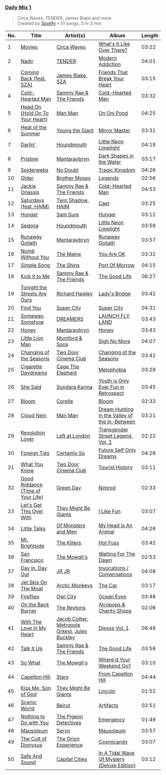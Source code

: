 ### [Daily Mix 1](https://open.spotify.com/playlist/37i9dQZF1E39Gzb56luQni)

> Circa Waves, TENDER, James Blake and more<br>
> Created by [Spotify](https://open.spotify.com/user/spotify) • 51 songs, 3 hr 3 min

| No. | Title | Artist(s) | Album | Length |
|---|---|---|---|---|
| 1 | [Movies](https://open.spotify.com/track/3D8jabgtmZtDibyb6gqZOT) | [Circa Waves](https://open.spotify.com/artist/6hl5k4gLl1p3sjhHcb57t2) | [What's It Like Over There?](https://open.spotify.com/album/5pQd4CjocXnv5aLizqHCMu) | 03:22 |
| 2 | [Nadir](https://open.spotify.com/track/5pGCxazPxShO5jBpOyM85f) | [TENDER](https://open.spotify.com/artist/1I9HNoVK6kOQGVZfulXVnm) | [Modern Addiction](https://open.spotify.com/album/36uRsDIqy2qooBY9gum3qC) | 04:01 |
| 3 | [Coming Back (feat. SZA)](https://open.spotify.com/track/2pSsHnjAgEPjHmet7ChlHQ) | [James Blake](https://open.spotify.com/artist/53KwLdlmrlCelAZMaLVZqU), [SZA](https://open.spotify.com/artist/7tYKF4w9nC0nq9CsPZTHyP) | [Friends That Break Your Heart](https://open.spotify.com/album/1zNtJFMCNIyT0X19jpcI3j) | 03:15 |
| 4 | [Cold-Hearted Man](https://open.spotify.com/track/4a8L9qf7HshfwT9XqEWAY5) | [Sammy Rae & The Friends](https://open.spotify.com/artist/3lFDsTyYNPQc8WzJExnQWn) | [Cold-Hearted Man](https://open.spotify.com/album/1GWt0mqBJootdml3cbaG59) | 03:32 |
| 5 | [Head On (Hold On To Your Heart)](https://open.spotify.com/track/6pwYi8JStPRDK7bk2qul9w) | [Man Man](https://open.spotify.com/artist/0zprAu7NrzRehc0Q0Jc7mL) | [On Oni Pond](https://open.spotify.com/album/50PipIiXEjJXGfwoBFtJ7g) | 04:25 |
| 6 | [Heat of the Summer](https://open.spotify.com/track/649o53ULWYN1y7V2OI5kgo) | [Young the Giant](https://open.spotify.com/artist/4j56EQDQu5XnL7R3E9iFJT) | [Mirror Master](https://open.spotify.com/album/6blMxezujKgPe8HjHNveuG) | 03:31 |
| 7 | [Darlin'](https://open.spotify.com/track/2TmqE1B16v0H6BLbBz38ob) | [Houndmouth](https://open.spotify.com/artist/7EGwUS3c5dXduO4sMyLWC5) | [Little Neon Limelight](https://open.spotify.com/album/4FcLsVJY0NIKB8V9aHc1wh) | 04:18 |
| 8 | [Pristine](https://open.spotify.com/track/792KgcekALMujiy8sQ9KWr) | [Mantaraybryn](https://open.spotify.com/artist/4U7hzJON7jzAwaWqB4raLf) | [Dark Shapes in the Water](https://open.spotify.com/album/0CGyi2uchqeOAAahOzqrrC) | 03:17 |
| 9 | [Spiderwebs](https://open.spotify.com/track/4ZD6SiaJi75smnel0d7jl3) | [No Doubt](https://open.spotify.com/artist/0cQbJU1aAzvbEmTuljWLlF) | [Tragic Kingdom](https://open.spotify.com/album/3VekjWskUut57hx6W9wqL8) | 04:26 |
| 10 | [Older](https://open.spotify.com/track/7ftNgWJVEeA9HTLMaAzA0k) | [Brother Moses](https://open.spotify.com/artist/6PPQbW6B4qlgQbuvjbdQ4V) | [Legends](https://open.spotify.com/album/1LRpkUWt4EzdSGgC94VkEO) | 02:56 |
| 11 | [Jackie Onassis](https://open.spotify.com/track/57cromdHnqVGbXregGbyOc) | [Sammy Rae & The Friends](https://open.spotify.com/artist/3lFDsTyYNPQc8WzJExnQWn) | [Cold-Hearted Man](https://open.spotify.com/album/1GWt0mqBJootdml3cbaG59) | 04:53 |
| 12 | [Saturdays (feat. HAIM)](https://open.spotify.com/track/5ClqcvP4dYDDX6Zv3jPQD1) | [Twin Shadow](https://open.spotify.com/artist/6fLrPFLWLSCrp7gcTZXcKb), [HAIM](https://open.spotify.com/artist/4Ui2kfOqGujY81UcPrb5KE) | [Caer](https://open.spotify.com/album/5eIgu8uJ3H18h8vVqJYggZ) | 03:25 |
| 13 | [Hunger](https://open.spotify.com/track/4AXc3B0zpchnvWJ17htzeU) | [Sam Sure](https://open.spotify.com/artist/2Axfmy8RlEqUHpK81UUOOd) | [Hunger](https://open.spotify.com/album/4cEDFFpsG4kQYXy81OguGA) | 03:12 |
| 14 | [Sedona](https://open.spotify.com/track/2MQhTbX792AT6YyzwLz9dt) | [Houndmouth](https://open.spotify.com/artist/7EGwUS3c5dXduO4sMyLWC5) | [Little Neon Limelight](https://open.spotify.com/album/4FcLsVJY0NIKB8V9aHc1wh) | 03:59 |
| 15 | [Runaway Goliath](https://open.spotify.com/track/6TPIOuuIVKmAx18oc3wvYm) | [Mantaraybryn](https://open.spotify.com/artist/4U7hzJON7jzAwaWqB4raLf) | [Runaway Goliath](https://open.spotify.com/album/0kVKanq1ogAtvCOwjlBUFd) | 03:57 |
| 16 | [Numb Without You](https://open.spotify.com/track/0cQeMDP32n10nUYoqazNiD) | [The Maine](https://open.spotify.com/artist/4o0pNHbyj36LPvukNqEug0) | [You Are OK](https://open.spotify.com/album/1fPQaZhs8bWeL3Io9u4TsD) | 03:32 |
| 17 | [Simple Song](https://open.spotify.com/track/48bo7uexDvAThcRDvEB2W7) | [The Shins](https://open.spotify.com/artist/4LG4Bs1Gadht7TCrMytQUO) | [Port Of Morrow](https://open.spotify.com/album/4ZTcGoOrNro2aCAStXEjZi) | 04:15 |
| 18 | [Kick It to Me](https://open.spotify.com/track/6QZbDUZEgkwaVWROtWzjQ0) | [Sammy Rae & The Friends](https://open.spotify.com/artist/3lFDsTyYNPQc8WzJExnQWn) | [The Good Life](https://open.spotify.com/album/4s1igjt5YJe7s7BdCeX3DX) | 06:27 |
| 19 | [Tonight the Streets Are Ours](https://open.spotify.com/track/68UGKNGREtwsO7fDRwftZ2) | [Richard Hawley](https://open.spotify.com/artist/1ZsnHGOLYFg8CAHQQBc1ut) | [Lady's Bridge](https://open.spotify.com/album/5hlcLAkhlCrV6j8NxEptXl) | 03:42 |
| 20 | [Find You](https://open.spotify.com/track/3iQR85ARBf5Z0SXXcUm3He) | [Super City ](https://open.spotify.com/artist/2I3Pl8SPFNNQMRTEYCLVwZ) | [Super City](https://open.spotify.com/album/1RPyDPKQHu9e2mBDcDg0Mu) | 04:31 |
| 21 | [Someway, Somehow](https://open.spotify.com/track/5fCGBY6HsBeMdbp1cnTfmG) | [DREAMERS](https://open.spotify.com/artist/1FgsVeOhRYuSw2ghkIXV0A) | [LAUNCH FLY LAND](https://open.spotify.com/album/6tPdQZsetTB8YW1cjuk9u4) | 03:43 |
| 22 | [Honey](https://open.spotify.com/track/40T5l08mPecyjsbD9uxMXa) | [Mantaraybryn](https://open.spotify.com/artist/4U7hzJON7jzAwaWqB4raLf) | [Honey](https://open.spotify.com/album/3TosPPFABemwZH03mQzwYR) | 03:43 |
| 23 | [Little Lion Man](https://open.spotify.com/track/4B4vB3oB8csotplfoQcAd6) | [Mumford & Sons](https://open.spotify.com/artist/3gd8FJtBJtkRxdfbTu19U2) | [Sigh No More](https://open.spotify.com/album/4828DYqqXoOl1bMPyh5c3S) | 04:07 |
| 24 | [Changing of the Seasons](https://open.spotify.com/track/3mrlQc1K6sPmoBY1Pv46Ab) | [Two Door Cinema Club](https://open.spotify.com/artist/536BYVgOnRky0xjsPT96zl) | [Changing of the Seasons](https://open.spotify.com/album/1ZZ4VZwtEVjuYWT0guwUtC) | 03:42 |
| 25 | [Cigarette Daydreams](https://open.spotify.com/track/2tznHmp70DxMyr2XhWLOW0) | [Cage The Elephant](https://open.spotify.com/artist/26T3LtbuGT1Fu9m0eRq5X3) | [Melophobia](https://open.spotify.com/album/4EK8gtQfdVsmDTji7gBFlz) | 03:28 |
| 26 | [She Said](https://open.spotify.com/track/3ZJZjjKFxTqVGJ8QIYKMjp) | [Sundara Karma](https://open.spotify.com/artist/4fgXfJCQnK6c44u4KzAtQP) | [Youth is Only Ever Fun in Retrospect](https://open.spotify.com/album/3Hua29YXoJu25qVEhmssFb) | 03:45 |
| 27 | [Bloom](https://open.spotify.com/track/73FM54gxQEfzccxKKFE2iW) | [Corella](https://open.spotify.com/artist/5LoyxydilSHtcohX3rSRXe) | [Bloom](https://open.spotify.com/album/4HMw3oIsK71ORPwpYF4ZTQ) | 02:33 |
| 28 | [Cloud Nein](https://open.spotify.com/track/4GgXTa76HQkIRxHhed2BMG) | [Man Man](https://open.spotify.com/artist/0zprAu7NrzRehc0Q0Jc7mL) | [Dream Hunting in the Valley of the In-Between](https://open.spotify.com/album/01TxJOynpsZFiAW41xCIbE) | 03:21 |
| 29 | [Revolution Lover](https://open.spotify.com/track/3qBg6BeHJlGgwl5aCa09EC) | [Left at London](https://open.spotify.com/artist/3xPCFC8f7U3raEXOXQ3MrE) | [Transgender Street Legend, Vol. 1](https://open.spotify.com/album/3d6LObGaY1hWjNP4LsrYqk) | 02:22 |
| 30 | [Foreign Ties](https://open.spotify.com/track/4CwrFUDEMDVRf3wNLwB5cY) | [Certainly So](https://open.spotify.com/artist/0VmYiMeoVRP5bSkfBs0PSR) | [Future Self Only Dreams](https://open.spotify.com/album/7Gpbc0S9U2QwtAb8Jhtevo) | 04:26 |
| 31 | [What You Know](https://open.spotify.com/track/3GBApU0NuzH4hKZq4NOSdA) | [Two Door Cinema Club](https://open.spotify.com/artist/536BYVgOnRky0xjsPT96zl) | [Tourist History](https://open.spotify.com/album/0wNjC8d3ve2L2yaomEWUsa) | 03:11 |
| 32 | [Good Riddance (Time of Your Life)](https://open.spotify.com/track/6ORqU0bHbVCRjXm9AjyHyZ) | [Green Day](https://open.spotify.com/artist/7oPftvlwr6VrsViSDV7fJY) | [Nimrod](https://open.spotify.com/album/3x2uer6Xh0d5rF8toWpRDA) | 02:33 |
| 33 | [Let's Get This Over With](https://open.spotify.com/track/548HTFLrJmPHGmqMKVhmi9) | [They Might Be Giants](https://open.spotify.com/artist/6zB02lwP6L6ZH32nggQiJT) | [I Like Fun](https://open.spotify.com/album/0NphwDR3zIVfULKcBDQ9Ap) | 03:07 |
| 34 | [Little Talks](https://open.spotify.com/track/2ihCaVdNZmnHZWt0fvAM7B) | [Of Monsters and Men](https://open.spotify.com/artist/4dwdTW1Lfiq0cM8nBAqIIz) | [My Head Is An Animal](https://open.spotify.com/album/4p9dVvZDaZliSjTCbFRhJy) | 04:26 |
| 35 | [Mr. Brightside](https://open.spotify.com/track/003vvx7Niy0yvhvHt4a68B) | [The Killers](https://open.spotify.com/artist/0C0XlULifJtAgn6ZNCW2eu) | [Hot Fuss](https://open.spotify.com/album/4piJq7R3gjUOxnYs6lDCTg) | 03:42 |
| 36 | [San Francisco](https://open.spotify.com/track/5RRWirYSE08FPKD6Mx4v0V) | [The Mowgli's](https://open.spotify.com/artist/6AGUQK1EWK6nvN4pLIDQDQ) | [Waiting For The Dawn](https://open.spotify.com/album/1sO3d5N07nqu5CeJTLg7PG) | 02:53 |
| 37 | [Day In, Day Out](https://open.spotify.com/track/7wyBSiCANPCa9O5HAy61qK) | [JR JR](https://open.spotify.com/artist/3VAxb3UskTNiHAKh4UeOEv) | [Invocations / Conversations](https://open.spotify.com/album/3Bdw1Q9ttJkDo43SkvNdpo) | 04:08 |
| 38 | [Jet Skis On The Moat](https://open.spotify.com/track/2HReNSxrMRcJ0cYMzKAJK6) | [Arctic Monkeys](https://open.spotify.com/artist/7Ln80lUS6He07XvHI8qqHH) | [The Car](https://open.spotify.com/album/2GROf0WKoP5Er2M9RXVNNs) | 03:17 |
| 39 | [Fireflies](https://open.spotify.com/track/3DamFFqW32WihKkTVlwTYQ) | [Owl City](https://open.spotify.com/artist/07QEuhtrNmmZ0zEcqE9SF6) | [Ocean Eyes](https://open.spotify.com/album/3vf65wfk1EEjVhy6BjENsS) | 03:48 |
| 40 | [On the Back Burner](https://open.spotify.com/track/6eczJiyXPukaEhiA6OPPtk) | [The Reytons](https://open.spotify.com/artist/3RHoFGKe6KE3LLml7ujPKJ) | [Alcopops & Charity Shops](https://open.spotify.com/album/5RXX48BI3S6SlvMo1cX5jB) | 02:06 |
| 41 | [With The Love In My Heart](https://open.spotify.com/track/0ZVPABdzJEa0nG85uAlBjB) | [Jacob Collier](https://open.spotify.com/artist/0QWrMNukfcVOmgEU0FEDyD), [Metropole Orkest](https://open.spotify.com/artist/7JYdpWAsiqzrmMB3qxkEbI), [Jules Buckley](https://open.spotify.com/artist/5gGbAKDXhDoBXIJe8SuBvX) | [Djesse Vol. 1](https://open.spotify.com/album/47bMDS4CMLbqcIVjEMWUjK) | 06:48 |
| 42 | [Talk It Up](https://open.spotify.com/track/7FQCZ5i5bmQ76LoGHyVcX0) | [Sammy Rae & The Friends](https://open.spotify.com/artist/3lFDsTyYNPQc8WzJExnQWn) | [The Good Life](https://open.spotify.com/album/4s1igjt5YJe7s7BdCeX3DX) | 03:58 |
| 43 | [So What](https://open.spotify.com/track/0wAbE8PmaALSdGEpfOuk6J) | [The Mowgli's](https://open.spotify.com/artist/6AGUQK1EWK6nvN4pLIDQDQ) | [Where'd Your Weekend Go?](https://open.spotify.com/album/71o4Eq4gL2QGUb1FOey4G7) | 03:10 |
| 44 | [Capelton Hill](https://open.spotify.com/track/7MkZQrrA8mTPshu7Rlsed8) | [Stars](https://open.spotify.com/artist/2EO56JK4txid1Pss9GVbOL) | [From Capelton Hill](https://open.spotify.com/album/62FBD0LfoeSsvII9n3YeMo) | 04:44 |
| 45 | [Kiss Me, Son of God](https://open.spotify.com/track/6y2cLmWkuM7u5By6ElBrla) | [They Might Be Giants](https://open.spotify.com/artist/6zB02lwP6L6ZH32nggQiJT) | [Lincoln](https://open.spotify.com/album/1D94ri7k6pTBK7tlRClSl7) | 01:52 |
| 46 | [Scenic World](https://open.spotify.com/track/3rI2ZzcGRplylBb2RnxvP1) | [Beirut](https://open.spotify.com/artist/6pmxr66tMAePxzOLfjGNcX) | [Artifacts](https://open.spotify.com/album/26G7PfSLTyLiIcITVl7GAK) | 02:51 |
| 47 | [Nothing to Do with You](https://open.spotify.com/track/2ZfOGYdO8ahRTm7HmWUstD) | [The Pigeon Detectives](https://open.spotify.com/artist/7FPkZue0zzjHaOPJb4WCw3) | [Emergency](https://open.spotify.com/album/67RkZyaJOa7H3JsCCpZ1zq) | 01:49 |
| 48 | [Mausoleum](https://open.spotify.com/track/0QdEQjRZ1cmJQrsZmtsIma) | [Seryn](https://open.spotify.com/artist/3ldZSv4kK1NQnohM0sjIR0) | [Mausoleum](https://open.spotify.com/album/5aUytvq6n2D5SbPmXWzY2d) | 03:57 |
| 49 | [The Cult of Dionysus](https://open.spotify.com/track/08KTQSs3ickNki7FFTb6fY) | [The Orion Experience](https://open.spotify.com/artist/2qU0jqxiFeXrw5NTV1bIQM) | [Cosmicandy](https://open.spotify.com/album/5W8NoCn4BTWzfiCH4VsOAb) | 03:07 |
| 50 | [Safe And Sound](https://open.spotify.com/track/6Z8R6UsFuGXGtiIxiD8ISb) | [Capital Cities](https://open.spotify.com/artist/4gwpcMTbLWtBUlOijbVpuu) | [In A Tidal Wave Of Mystery (Deluxe Edition)](https://open.spotify.com/album/3WrufJir7I61NkvkDwxero) | 03:12 |
